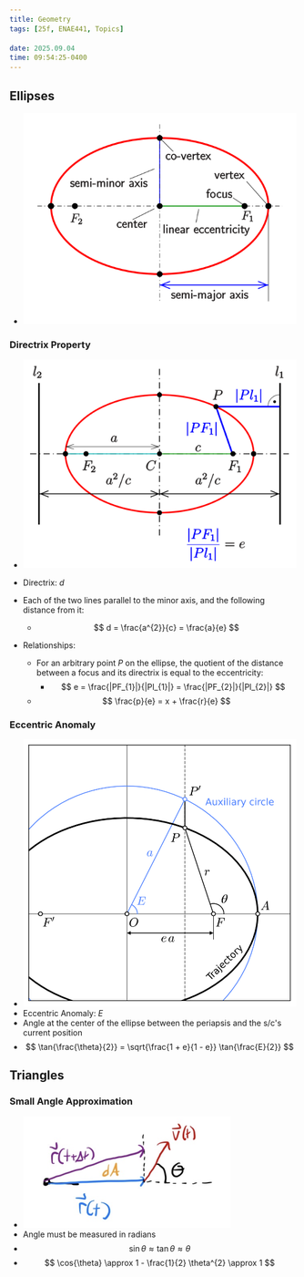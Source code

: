 ```yaml
---
title: Geometry
tags: [25f, ENAE441, Topics]

date: 2025.09.04
time: 09:54:25-0400
---
```


## Ellipses

- ![ellipse drawing (from WikiMedia)](assets/ellipse.svg)

### Directrix Property

- ![directrix diagram on an ellipse (from WikiMedia)](assets/ellipse-directrix.svg) 

- Directrix: $d$
- Each of the two lines parallel to the minor axis, and the following distance from it:
    - $$
        d = \frac{a^{2}}{c} = \frac{a}{e}
      $$
- Relationships:
    - For an arbitrary point $P$ on the ellipse, the quotient of the distance between a focus and its directrix is equal to the eccentricity:
        - $$
            e = \frac{|PF_{1}|}{|Pl_{1}|} = \frac{|PF_{2}|}{|Pl_{2}|}
          $$
    - $$
        \frac{p}{e} = x + \frac{r}{e}
      $$

### Eccentric Anomaly

- ![eccentric anomaly of an ellipse drawing (from WikiMedia)](assets/eccentric-anomaly.svg) 
- Eccentric Anomaly: $E$
- Angle at the center of the ellipse between the periapsis and the s/c's current position
- $$
    \tan{\frac{\theta}{2}} = \sqrt{\frac{1 + e}{1 - e}} \tan{\frac{E}{2}}
  $$

## Triangles

### Small Angle Approximation

- ![small angle approximation (from Dr. Martin's notes)](assets/small-angle-approximation.png) 
- Angle must be measured in radians
- $$
    \sin{\theta} \approx \tan{\theta} \approx \theta
  $$
- $$
    \cos{\theta} \approx 1 - \frac{1}{2} \theta^{2} \approx 1
  $$
